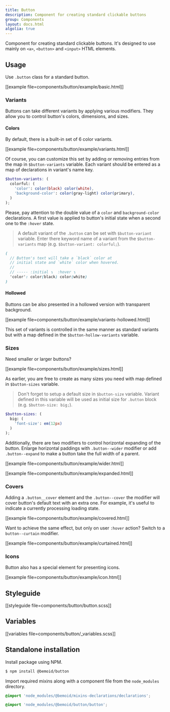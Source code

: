 ```yaml
---
title: Button
description: Component for creating standard clickable buttons
group: Components
layout: docs.html
algolia: true
---
```


Component for creating standard clickable buttons. It's designed to use mainly on `<a>`, `<button>` and `<input>` HTML elements.

## Usage

Use `.button` class for a standard button.

[[example file=components/button/example/basic.html]]

### Variants

Buttons can take different variants by applying various modifiers. They allow you to control button's colors, dimensions, and sizes.

#### Colors

By default, there is a built-in set of 6 color variants.

[[example file=components/button/example/variants.html]]

Of course, you can customize this set by adding or removing entries from the map in `$button-variants` variable. Each variant should be entered as a map of declarations in variant's name key.

```scss
$button-variants: (
  colorful: (
    'color': color(black) color(white),
    'background-color': color(gray-light) color(primary),
  )
);
```

Please, pay attention to the double value of a `color` and `background-color` declarations. A first value is applied to button's initial state when a second one to the `:hover` state.

> A default variant of the `.button` can be set with `$button-variant` variable. Enter there keyword name of a variant from the `$button-variants` map (e.g. `$button-variant: colorful;`).

```scss
(
  // Button's text will take a `black` color at
  // initial state and `white` color when hovered.
  //
  // ----- :initial ↴  :hover ↴
  'color': color(black) color(white)
)
```

#### Hollowed

Buttons can be also presented in a hollowed version with transparent background.

[[example file=components/button/example/variants-hollowed.html]]

This set of variants is controlled in the same manner as standard variants but with a map defined in the `$button-hollow-variants` variable.

### Sizes

Need smaller or larger buttons?

[[example file=components/button/example/sizes.html]]

As earlier, you are free to create as many sizes you need with map defined in `$button-sizes` variable.

> Don't forget to setup a default size in `$button-size` variable. Variant defined in this variable will be used as initial size for `.button` block (e.g. `$button-size: big;`).

```scss
$button-sizes: (
  big: (
    'font-size': em(12px)
  )
);
```

Additionally, there are two modifiers to control horizontal expanding of the button. Enlarge horizontal paddings with `.button--wider` modifier or add `.button--expand` to make a button take the full width of a parent.

[[example file=components/button/example/wider.html]]

[[example file=components/button/example/expanded.html]]

### Covers

Adding a `.button__cover` element and the `.button--cover` the modifier will cover button's default text with an extra one. For example, it's useful to indicate a currently processing loading state.

[[example file=components/button/example/covered.html]]

Want to achieve the same effect, but only on user `:hover` action? Switch to a `button--curtain` modifier.

[[example file=components/button/example/curtained.html]]

### Icons

Button also has a special element for presenting icons.

[[example file=components/button/example/icon.html]]

## Styleguide

[[styleguide file=components/button/button.scss]]

## Variables

[[variables file=components/button/_variables.scss]]

## Standalone installation

Install package using NPM.

```bash
$ npm install @bemoid/button
```

Import required mixins along with a component file from the `node_modules` directory.

```scss
@import 'node_modules/@bemoid/mixins-declarations/declarations';

@import 'node_modules/@bemoid/button/button';
```
